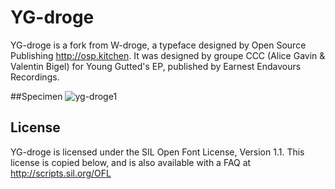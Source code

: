 # YG-droge
 YG-droge is a fork from W-droge, a typeface designed by Open Source Publishing http://osp.kitchen. It was designed by groupe CCC (Alice Gavin & Valentin Bigel) for Young Gutted's EP, published by Earnest Endavours Recordings.

##Specimen
![yg-droge1](https://github.com/groupeccc/blob/master/YG-droge/documentation/yg-droge.svg)


## License

YG-droge is licensed under the SIL Open Font License, Version 1.1.
This license is copied below, and is also available with a FAQ at
http://scripts.sil.org/OFL

